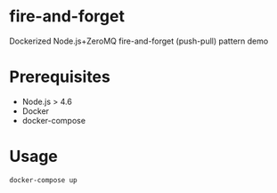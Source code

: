# fire-and-forget
Dockerized Node.js+ZeroMQ fire-and-forget (push-pull) pattern demo

# Prerequisites

- Node.js > 4.6
- Docker
- docker-compose

# Usage

```docker-compose up```
